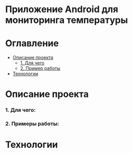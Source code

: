 # Приложение Android для мониторинга температуры
 # Оглавление

- [Описание проекта](#Описание-проекта)
  - [1. Для чего](#1-для-чего)
  - [2. Пример работы](#2-примеры-работы)
- [Технологии](#Технологии)

# Описание проекта
### 1. Для чего: 

### 2. Примеры работы:

# Технологии

